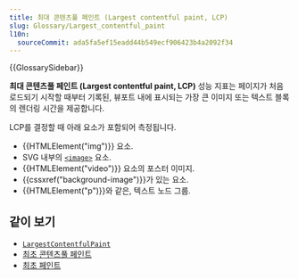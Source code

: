 ```yaml
---
title: 최대 콘텐츠풀 페인트 (Largest contentful paint, LCP)
slug: Glossary/Largest_contentful_paint
l10n:
  sourceCommit: ada5fa5ef15eadd44b549ecf906423b4a2092f34
---
```


{{GlossarySidebar}}

**최대 콘텐츠풀 페인트 (Largest contentful paint, LCP)** 성능 지표는 페이지가 처음 로드되기 시작할 때부터 기록된, 뷰포트 내에 표시되는 가장 큰 이미지 또는 텍스트 블록의 렌더링 시간을 제공합니다.

LCP를 결정할 때 아래 요소가 포함되어 측정됩니다.

- {{HTMLElement("img")}} 요소.
- SVG 내부의 [`<image>`](/ko/docs/Web/SVG/Element/image) 요소.
- {{HTMLElement("video")}} 요소의 포스터 이미지.
- {{cssxref("background-image")}}가 있는 요소.
- {{HTMLElement("p")}}와 같은, 텍스트 노드 그룹.

## 같이 보기

- [`LargestContentfulPaint`](/ko/docs/Web/API/LargestContentfulPaint)
- [최초 콘텐츠풀 페인트](/ko/docs/Glossary/First_contentful_paint)
- [최초 페인트](/ko/docs/Glossary/First_paint)
